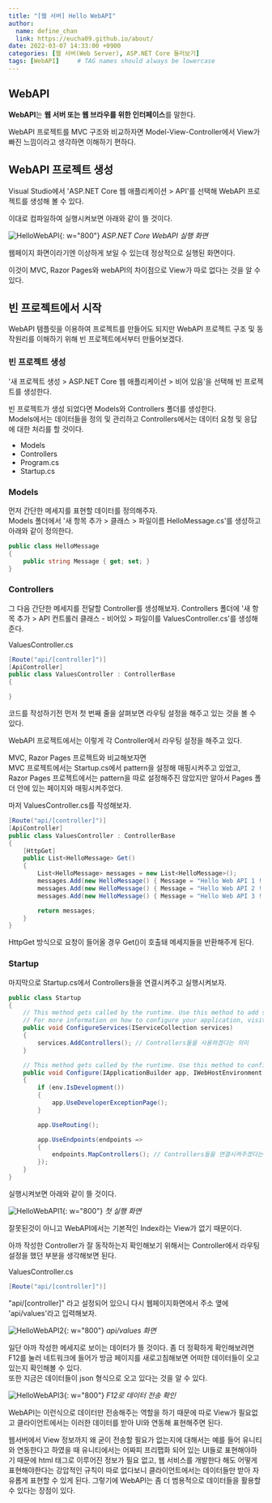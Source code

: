 ```yaml
---
title: "[웹 서버] Hello WebAPI"
author:
  name: define_chan
  link: https://eucha09.github.io/about/
date: 2022-03-07 14:33:00 +0900
categories: [웹 서버(Web Server), ASP.NET Core 둘러보기]
tags: [WebAPI]     # TAG names should always be lowercase
---
```


## **WebAPI**

**WebAPI**는 **웹 서버 또는 웹 브라우를 위한 인터페이스**를 말한다.

WebAPI 프로젝트를 MVC 구조와 비교하자면 Model-View-Controller에서 View가 빠진 느낌이라고 생각하면 이해하기 편하다.

## **WebAPI 프로젝트 생성**

Visual Studio에서 'ASP.NET Core 웹 애플리케이션 > API'를 선택해 WebAPI 프로젝트를 생성해 볼 수 있다.

이대로 컴파일하여 실행시켜보면 아래와 같이 뜰 것이다.

![HelloWebAPI](/assets/img/posts/webserver/HelloWebAPI.png){: w="800"}
_ASP.NET Core WebAPI 실행 화면_

웹페이지 화면이라기엔 이상하게 보일 수 있는데 정상적으로 실행된 화면이다.

이것이 MVC, Razor Pages와 webAPI의 차이점으로 View가 따로 없다는 것을 알 수 있다.

## **빈 프로젝트에서 시작**

WebAPI 템플릿을 이용하여 프로젝트를 만들어도 되지만 WebAPI 프로젝트 구조 및 동작원리를 이해하기 위해 빈 프로젝트에서부터 만들어보겠다.

### **빈 프로젝트 생성**

'새 프로젝트 생성 > ASP.NET Core 웹 애플리케이션 > 비어 있음'을 선택해 빈 프로젝트를 생성한다.

빈 프로젝트가 생성 되었다면 Models와 Controllers 폴더를 생성한다.   
Models에서는 데이터들을 정의 및 관리하고 Controllers에서는 데이터 요청 및 응답에 대한 처리를 할 것이다.
* Models
* Controllers
* Program.cs
* Startup.cs

### **Models**

먼저 간단한 메세지를 표현할 데이터를 정의해주자.   
Models 폴더에서 '새 항목 추가 > 클래스 > 파일이름 HelloMessage.cs'를 생성하고 아래와 같이 정의한다.
```cs
public class HelloMessage
{
    public string Message { get; set; }
}
```

### **Controllers**

그 다음 간단한 메세지를 전달할 Controller를 생성해보자.
Controllers 폴더에 '새 항목 추가 > API 컨트롤러 클래스 - 비어있 > 파일이를 ValuesController.cs'를 생성해준다.

ValuesController.cs
```cs
[Route("api/[controller]")]
[ApiController]
public class ValuesController : ControllerBase
{

}
```

코드를 작성하기전 먼저 첫 번째 줄을 살펴보면 라우팅 설정을 해주고 있는 것을 볼 수 있다.

WebAPI 프로젝트에서는 이렇게 각 Controller에서 라우팅 설정을 해주고 있다.

MVC, Razor Pages 프로젝트와 비교해보자면   
MVC 프로젝트에서는 Startup.cs에서 pattern을 설정해 매핑시켜주고 있었고,   
Razor Pages 프로젝트에서는 pattern을 따로 설정해주진 않았지만 알아서 Pages 폴더 안에 있는 페이지와 매핑시켜주었다.

마저 ValuesController.cs를 작성해보자.
```cs
[Route("api/[controller]")]
[ApiController]
public class ValuesController : ControllerBase
{
    [HttpGet]
    public List<HelloMessage> Get()
    {
        List<HelloMessage> messages = new List<HelloMessage>();
        messages.Add(new HelloMessage() { Message = "Hello Web API 1 ! " });
        messages.Add(new HelloMessage() { Message = "Hello Web API 2 ! " });
        messages.Add(new HelloMessage() { Message = "Hello Web API 3 ! " });

        return messages;
    }
}
```

HttpGet 방식으로 요청이 들어올 경우 Get()이 호출돼 메세지들을 반환해주게 된다.

### **Startup**

마지막으로 Startup.cs에서 Controllers들을 연결시켜주고 실행시켜보자.

```cs
public class Startup
{
    // This method gets called by the runtime. Use this method to add services to the container.
    // For more information on how to configure your application, visit https://go.microsoft.com/fwlink/?LinkID=398940
    public void ConfigureServices(IServiceCollection services)
    {
        services.AddControllers(); // Controllers들을 사용하겠다는 의미
    }

    // This method gets called by the runtime. Use this method to configure the HTTP request pipeline.
    public void Configure(IApplicationBuilder app, IWebHostEnvironment env)
    {
        if (env.IsDevelopment())
        {
            app.UseDeveloperExceptionPage();
        }

        app.UseRouting();

        app.UseEndpoints(endpoints =>
        {
            endpoints.MapControllers(); // Controllers들을 연결시켜주겠다는 의미
        });
    }
}
```

실행시켜보면 아래와 같이 뜰 것이다.

![HelloWebAPI1](/assets/img/posts/webserver/HelloWebAPI1.png){: w="800"}
_첫 실행 화면_

잘못된것이 아니고 WebAPI에서는 기본적인 Index라는 View가 없기 때문이다.

아까 작성한 Controller가 잘 동작하는지 확인해보기 위해서는 Controller에서 라우팅 설정을 했던 부분을 생각해보면 된다.

ValuesController.cs
```cs
[Route("api/[controller]")]
```

"api/[controller]" 라고 설정되어 있으니 다시 웹페이지화면에서 주소 옆에 'api/values'라고 입력해보자.

![HelloWebAPI2](/assets/img/posts/webserver/HelloWebAPI2.png){: w="800"}
_api/values 화면_

일단 아까 작성한 메세지로 보이는 데이터가 뜰 것이다.
좀 더 정확하게 확인해보려면 F12를 눌러 네트워크에 들어가 방금 페이지를 새로고침해보면 어떠한 데이터들이 오고 있는지 확인해볼 수 있다.   
또한 지금은 데이터들이 json 형식으로 오고 있다는 것을 알 수 있다.

![HelloWebAPI3](/assets/img/posts/webserver/HelloWebAPI3.png){: w="800"}
_F12로 데이터 전송 확인_

WebAPI는 이런식으로 데이터만 전송해주는 역할을 하기 때문에 따로 View가 필요없고 클라이언트에서는 이러한 데이터를 받아 UI와 연동해 표현해주면 된다.   

웹서버에서 View 정보까지 왜 굳이 전송할 필요가 없는지에 대해서는 예를 들어 유니티와 연동한다고 하였을 때 유니티에서는 어짜피 프리팹화 되어 있는 UI들로 표현해야하기 때문에 html 태그로 이루어진 정보가 필요 없고, 웹 서비스를 개발한다 해도 어떻게 표현해야한다는 강압적인 규칙이 따로 없다보니 클라이언트에서는 데이터들만 받아 자유롭게 표현할 수 있게 된다. 그렇기에 WebAPI는 좀 더 범용적으로 데이터들을 활용할 수 있다는 장점이 있다.
